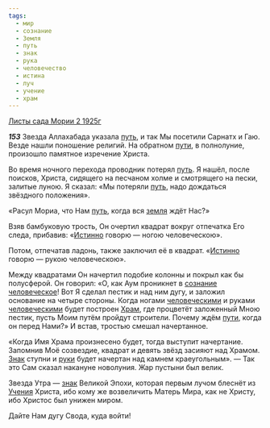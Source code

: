 ```yaml
---
tags:
  - мир
  - сознание
  - Земля
  - путь
  - знак
  - рука
  - человечество
  - истина
  - луч
  - учение
  - храм
---
```


[Листы сада Мории 2 1925г](/agni/1925)

___153___
Звезда Аллахабада указала [путь](/tag/#путь), и так Мы посетили Сарнатх и Гаю. Везде нашли поношение религий. На обратном [пути](/tag/#путь), в полнолуние, произошло памятное изречение Христа.   

Во время ночного перехода проводник потерял [путь](/tag/#путь). Я нашёл, после поисков, Христа, сидящего на песчаном холме и смотрящего на пески, залитые луною. Я сказал: «Мы потеряли [путь](/tag/#путь), надо дождаться звёздного положения».   

«Расул Мориа, что Нам [путь](/tag/#путь), когда вся [земля](/tag/#Земля) ждёт Нас?»   

Взяв бамбуковую трость, Он очертил квадрат вокруг отпечатка Его следа, прибавив: «[Истинно](/tag/#истина) говорю — ногою человеческою».   

Потом, отпечатав ладонь, также заключил её в квадрат. «[Истинно](/tag/#истина) говорю — рукою человеческою».   

Между квадратами Он начертил подобие колонны и покрыл как бы полусферой. Он говорил: «О, как Аум проникнет в [сознание](/tag/#сознание) [человеческое](/tag/#человечество)! Вот Я сделал пестик и над ним дугу, и заложил основание на четыре стороны. Когда ногами [человеческими](/tag/#человечество) и руками [человеческими](/tag/#человечество) будет построен [Храм](/tag/#храм), где процветёт заложенный Мною пестик, пусть Моим путём пройдут строители. Почему ждём [пути](/tag/#путь), когда он перед Нами?» И встав, тростью смешал начертанное.   

«Когда Имя Храма произнесено будет, тогда выступит начертание. Запомнив Моё созвездие, квадрат и девять звёзд засияют над Храмом. [Знак](/tag/#[знак](/tag/#знак)) ступни и [руки](/tag/#рука) будет начертан над камнем краеугольным». — Так это Сам сказал накануне новолуния. Жар пустыни был велик.   

Звезда Утра — [знак](/tag/#знак) Великой Эпохи, которая первым лучом блеснёт из [Учения](/tag/#учение) Христа, ибо кому же возвеличить Матерь Мира, как не Христу, ибо Христос был унижен миром.   

Дайте Нам дугу Свода, куда войти!   

